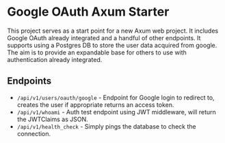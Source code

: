 # Google OAuth Axum Starter

This project serves as a start point for a new Axum web project. It includes Google OAuth
already integrated and a handful of other endpoints. It supports using a Postgres DB to
store the user data acquired from google. The aim is to provide an expandable base for others
to use with authentication already integrated.

## Endpoints

- `/api/v1/users/oauth/google` - Endpoint for Google login to redirect to, creates the user if appropriate returns an access token.
- `/api/v1/whoami` - Auth test endpoint using JWT middleware, will return the JWTClaims as JSON.
- `/api/v1/health_check` - Simply pings the database to check the connection.

